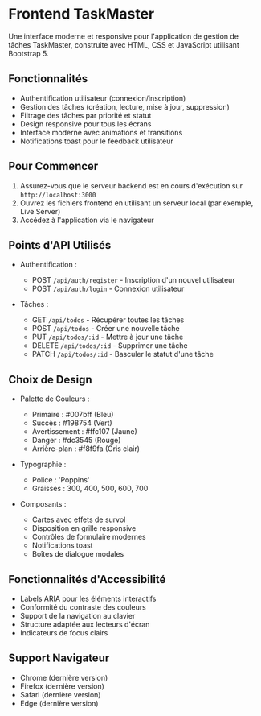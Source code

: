 # Frontend TaskMaster

Une interface moderne et responsive pour l'application de gestion de tâches TaskMaster, construite avec HTML, CSS et JavaScript utilisant Bootstrap 5.

## Fonctionnalités

- Authentification utilisateur (connexion/inscription)
- Gestion des tâches (création, lecture, mise à jour, suppression)
- Filtrage des tâches par priorité et statut
- Design responsive pour tous les écrans
- Interface moderne avec animations et transitions
- Notifications toast pour le feedback utilisateur

## Pour Commencer

1. Assurez-vous que le serveur backend est en cours d'exécution sur `http://localhost:3000`
2. Ouvrez les fichiers frontend en utilisant un serveur local (par exemple, Live Server)
3. Accédez à l'application via le navigateur

## Points d'API Utilisés

- Authentification :
  - POST `/api/auth/register` - Inscription d'un nouvel utilisateur
  - POST `/api/auth/login` - Connexion utilisateur

- Tâches :
  - GET `/api/todos` - Récupérer toutes les tâches
  - POST `/api/todos` - Créer une nouvelle tâche
  - PUT `/api/todos/:id` - Mettre à jour une tâche
  - DELETE `/api/todos/:id` - Supprimer une tâche
  - PATCH `/api/todos/:id` - Basculer le statut d'une tâche

## Choix de Design

- Palette de Couleurs :
  - Primaire : #007bff (Bleu)
  - Succès : #198754 (Vert)
  - Avertissement : #ffc107 (Jaune)
  - Danger : #dc3545 (Rouge)
  - Arrière-plan : #f8f9fa (Gris clair)

- Typographie :
  - Police : 'Poppins'
  - Graisses : 300, 400, 500, 600, 700

- Composants :
  - Cartes avec effets de survol
  - Disposition en grille responsive
  - Contrôles de formulaire modernes
  - Notifications toast
  - Boîtes de dialogue modales

## Fonctionnalités d'Accessibilité

- Labels ARIA pour les éléments interactifs
- Conformité du contraste des couleurs
- Support de la navigation au clavier
- Structure adaptée aux lecteurs d'écran
- Indicateurs de focus clairs

## Support Navigateur

- Chrome (dernière version)
- Firefox (dernière version)
- Safari (dernière version)
- Edge (dernière version)